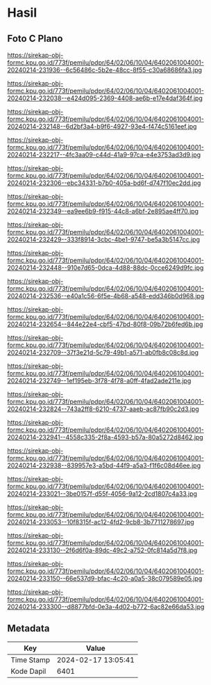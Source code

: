 # Hasil

## Foto C Plano

https://sirekap-obj-formc.kpu.go.id/773f/pemilu/pdpr/64/02/06/10/04/6402061004001-20240214-231936--6c56486c-5b2e-48cc-8f55-c30a68686fa3.jpg

https://sirekap-obj-formc.kpu.go.id/773f/pemilu/pdpr/64/02/06/10/04/6402061004001-20240214-232038--e424d095-2369-4408-ae6b-e17e4daf364f.jpg

https://sirekap-obj-formc.kpu.go.id/773f/pemilu/pdpr/64/02/06/10/04/6402061004001-20240214-232148--6d2bf3a4-b9f6-4927-93e4-f474c5161eef.jpg

https://sirekap-obj-formc.kpu.go.id/773f/pemilu/pdpr/64/02/06/10/04/6402061004001-20240214-232217--4fc3aa09-c44d-41a9-97ca-e4e3753ad3d9.jpg

https://sirekap-obj-formc.kpu.go.id/773f/pemilu/pdpr/64/02/06/10/04/6402061004001-20240214-232306--ebc34331-b7b0-405a-bd6f-d747f10ec2dd.jpg

https://sirekap-obj-formc.kpu.go.id/773f/pemilu/pdpr/64/02/06/10/04/6402061004001-20240214-232349--ea9ee6b9-f915-44c8-a6bf-2e895ae4ff70.jpg

https://sirekap-obj-formc.kpu.go.id/773f/pemilu/pdpr/64/02/06/10/04/6402061004001-20240214-232429--333f8914-3cbc-4be1-9747-be5a3b5147cc.jpg

https://sirekap-obj-formc.kpu.go.id/773f/pemilu/pdpr/64/02/06/10/04/6402061004001-20240214-232448--910e7d65-0dca-4d88-88dc-0cce6249d9fc.jpg

https://sirekap-obj-formc.kpu.go.id/773f/pemilu/pdpr/64/02/06/10/04/6402061004001-20240214-232536--e40a1c56-6f5e-4b68-a548-edd346b0d968.jpg

https://sirekap-obj-formc.kpu.go.id/773f/pemilu/pdpr/64/02/06/10/04/6402061004001-20240214-232654--844e22e4-cbf5-47bd-80f8-09b72b6fed6b.jpg

https://sirekap-obj-formc.kpu.go.id/773f/pemilu/pdpr/64/02/06/10/04/6402061004001-20240214-232709--37f3e21d-5c79-49b1-a571-ab0fb8c08c8d.jpg

https://sirekap-obj-formc.kpu.go.id/773f/pemilu/pdpr/64/02/06/10/04/6402061004001-20240214-232749--1ef195eb-3f78-4f78-a0ff-4fad2ade211e.jpg

https://sirekap-obj-formc.kpu.go.id/773f/pemilu/pdpr/64/02/06/10/04/6402061004001-20240214-232824--743a2ff8-6210-4737-aaeb-ac87fb90c2d3.jpg

https://sirekap-obj-formc.kpu.go.id/773f/pemilu/pdpr/64/02/06/10/04/6402061004001-20240214-232941--4558c335-2f8a-4593-b57a-80a5272d8462.jpg

https://sirekap-obj-formc.kpu.go.id/773f/pemilu/pdpr/64/02/06/10/04/6402061004001-20240214-232938--839957e3-a5bd-44f9-a5a3-f1f6c08d46ee.jpg

https://sirekap-obj-formc.kpu.go.id/773f/pemilu/pdpr/64/02/06/10/04/6402061004001-20240214-233021--3be0157f-d55f-4056-9a12-2cd1807c4a33.jpg

https://sirekap-obj-formc.kpu.go.id/773f/pemilu/pdpr/64/02/06/10/04/6402061004001-20240214-233053--10f8315f-ac12-4fd2-9cb8-3b7711278697.jpg

https://sirekap-obj-formc.kpu.go.id/773f/pemilu/pdpr/64/02/06/10/04/6402061004001-20240214-233130--2f6d6f0a-89dc-49c2-a752-0fc814a5d7f8.jpg

https://sirekap-obj-formc.kpu.go.id/773f/pemilu/pdpr/64/02/06/10/04/6402061004001-20240214-233150--66e537d9-bfac-4c20-a0a5-38c079589e05.jpg

https://sirekap-obj-formc.kpu.go.id/773f/pemilu/pdpr/64/02/06/10/04/6402061004001-20240214-233300--d8877bfd-0e3a-4d02-b772-6ac82e66da53.jpg


## Metadata

| Key        | Value               |
| ---------- | ------------------- |
| Time Stamp | 2024-02-17 13:05:41 |
| Kode Dapil | 6401                |



